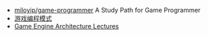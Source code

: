 * [miloyip/game-programmer](https://github.com/miloyip/game-programmer)  A Study Path for Game Programmer
* [游戏编程模式](http://gpp.tkchu.me/)  
* [Game Engine Architecture Lectures](http://nikoladimitroff.github.io/Game-Engine-Architecture/)
